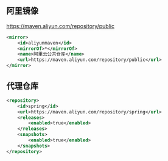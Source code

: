 ## 阿里镜像

https://maven.aliyun.com/repository/public

```xml
<mirror>
    <id>aliyunmaven</id>
    <mirrorOf>*</mirrorOf>
    <name>阿里云公共仓库</name>
    <url>https://maven.aliyun.com/repository/public</url>
</mirror>
```

## 代理仓库

```xml
<repository>
    <id>spring</id>
    <url>https://maven.aliyun.com/repository/spring</url>
    <releases>
        <enabled>true</enabled>
    </releases>
    <snapshots>
        <enabled>true</enabled>
    </snapshots>
</repository>
```
